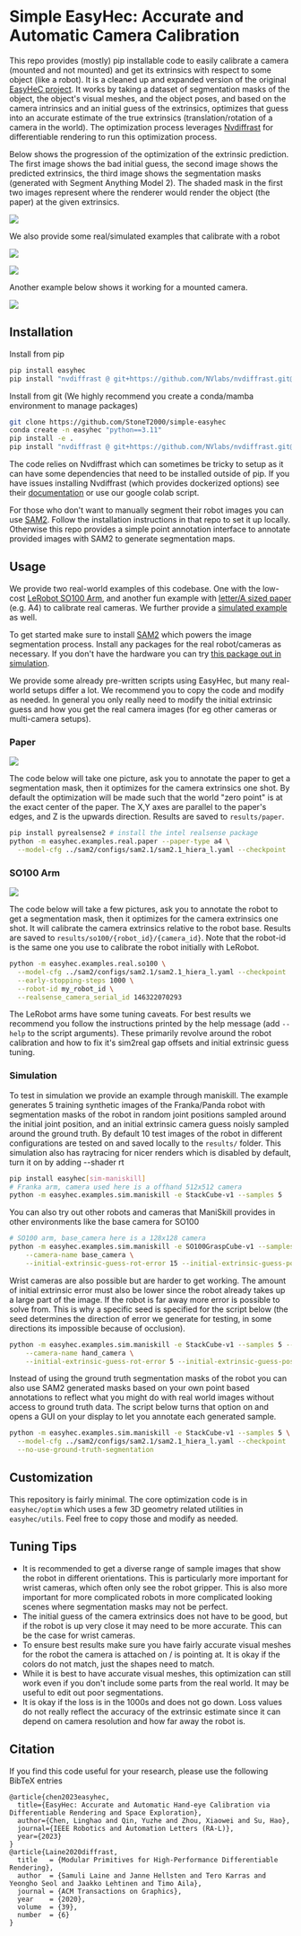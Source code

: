 # Simple EasyHec: Accurate and Automatic Camera Calibration

This repo provides (mostly) pip installable code to easily calibrate a camera (mounted and not mounted) and get its extrinsics with respect to some object (like a robot). It is a cleaned up and expanded version of the original [EasyHeC project](https://github.com/ootts/EasyHeC). It works by taking a dataset of segmentation masks of the object, the object's visual meshes, and the object poses, and based on the camera intrinsics and an initial guess of the extrinsics, optimizes that guess into an accurate estimate of the true extrinsics (translation/rotation of a camera in the world). The optimization process leverages [Nvdiffrast](https://github.com/NVlabs/nvdiffrast) for differentiable rendering to run this optimization process.

Below shows the progression of the optimization of the extrinsic prediction. The first image shows the bad initial guess, the second image shows the predicted extrinsics, the third image shows the segmentation masks (generated with Segment Anything Model 2). The shaded mask in the first two images represent where the renderer would render the object (the paper) at the given extrinsics.

![](./assets/paper_optimization_progression.gif.gif)

We also provide some real/simulated examples that calibrate with a robot

![](./assets/so100_optimization_progression.gif)

![](./assets/sim_example.png)

Another example below shows it working for a mounted camera.

![](./assets/sim_example_mounted_camera.png)


## Installation

Install from pip
```bash
pip install easyhec
pip install "nvdiffrast @ git+https://github.com/NVlabs/nvdiffrast.git@729261dc64c4241ea36efda84fbf532cc8b425b8"
```

Install from git (We highly recommend you create a conda/mamba environment to manage packages)

```bash
git clone https://github.com/StoneT2000/simple-easyhec
conda create -n easyhec "python==3.11"
pip install -e .
pip install "nvdiffrast @ git+https://github.com/NVlabs/nvdiffrast.git@729261dc64c4241ea36efda84fbf532cc8b425b8"
```

The code relies on Nvdiffrast which can sometimes be tricky to setup as it can have some dependencies that need to be installed outside of pip. If you have issues installing Nvdiffrast (which provides dockerized options) see their [documentation](https://nvlabs.github.io/nvdiffrast/) or use our google colab script.

For those who don't want to manually segment their robot images you can use [SAM2](https://github.com/facebookresearch/sam2). Follow the installation instructions in that repo to set it up locally. Otherwise this repo provides a simple point annotation interface to annotate provided images with SAM2 to generate segmentation maps.

## Usage

We provide two real-world examples of this codebase. One with the low-cost [LeRobot SO100 Arm](#so100-arm), and another fun example with [letter/A sized paper](#paper) (e.g. A4) to calibrate real cameras. We further provide a [simulated example](#simulation) as well.

To get started make sure to install [SAM2](https://github.com/facebookresearch/sam2) which powers the image segmentation process. Install any packages for the real robot/cameras as necessary. If you don't have the hardware you can try [this package out in simulation](#simulation).

We provide some already pre-written scripts using EasyHec, but many real-world setups differ a lot. We recommend you to copy the code and modify as needed. In general you only really need to modify the initial extrinsic guess and how you get the real camera images (for eg other cameras or multi-camera setups).

### Paper

![](./assets/paper_optimization_progression.gif)

The code below will take one picture, ask you to annotate the paper to get a segmentation mask, then it optimizes for the camera extrinsics one shot. By default the optimization will be made such that the world "zero point" is at the exact center of the paper. The X,Y axes are parallel to the paper's edges, and Z is the upwards direction. Results are saved to `results/paper`.

```bash
pip install pyrealsense2 # install the intel realsense package
python -m easyhec.examples.real.paper --paper-type a4 \
  --model-cfg ../sam2/configs/sam2.1/sam2.1_hiera_l.yaml --checkpoint ../sam2/checkpoints/sam2.1_hiera_large.pt 
```


### SO100 Arm

![](./assets/so100_optimization_progression.gif)

The code below will take a few pictures, ask you to annotate the robot to get a segmentation mask, then it optimizes for the camera extrinsics one shot. It will calibrate the camera extrinsics relative to the robot base. Results are saved to `results/so100/{robot_id}/{camera_id}`. Note that the robot-id is the same one you use to calibrate the robot initially with LeRobot.

```bash
python -m easyhec.examples.real.so100 \
  --model-cfg ../sam2/configs/sam2.1/sam2.1_hiera_l.yaml --checkpoint ../sam2/checkpoints/sam2.1_hiera_large.pt \
  --early-stopping-steps 1000 \
  --robot-id my_robot_id \
  --realsense_camera_serial_id 146322070293
```

The LeRobot arms have some tuning caveats. For best results we recommend you follow the instructions printed by the help message (add `--help` to the script arguments). These primarily revolve around the robot calibration and how to fix it's sim2real gap offsets and initial extrinsic guess tuning.

### Simulation

To test in simulation we provide an example through maniskill. The example generates 5 training synthetic images of the Franka/Panda robot with segmentation masks of the robot in random joint positions sampled around the initial joint position, and an initial extrinsic camera guess noisly sampled around the ground truth. By default 10 test images of the robot in different configurations are tested on and saved locally to the `results/` folder. This simulation also has raytracing for nicer renders which is disabled by default, turn it on by adding --shader rt

```bash
pip install easyhec[sim-maniskill]
# Franka arm, camera used here is a offhand 512x512 camera
python -m easyhec.examples.sim.maniskill -e StackCube-v1 --samples 5
```

You can also try out other robots and cameras that ManiSkill provides in other environments like the base camera for SO100


```bash
# SO100 arm, base_camera here is a 128x128 camera 
python -m easyhec.examples.sim.maniskill -e SO100GraspCube-v1 --samples 5 \
    --camera-name base_camera \
    --initial-extrinsic-guess-rot-error 15 --initial-extrinsic-guess-pos-error 0.1
```

Wrist cameras are also possible but are harder to get working. The amount of initial extrinsic error must also be lower since the robot already takes up a large part of the image. If the robot is far away more error is possible to solve from. This is why a specific seed is specified for the script below (the seed determines the direction of error we generate for testing, in some directions its impossible because of occlusion).

```bash
python -m easyhec.examples.sim.maniskill -e StackCube-v1 --samples 5 --seed 2 \
    --camera-name hand_camera \
    --initial-extrinsic-guess-rot-error 5 --initial-extrinsic-guess-pos-error 0.01
```

Instead of using the ground truth segmentation masks of the robot you can also use SAM2 generated masks based on your own point based annotations to reflect what you might do with real world images without access to ground truth data. The script below turns that option on and opens a GUI on your display to let you annotate each generated sample.

```bash
python -m easyhec.examples.sim.maniskill -e StackCube-v1 --samples 5 \
  --model-cfg ../sam2/configs/sam2.1/sam2.1_hiera_l.yaml --checkpoint ../sam2/checkpoints/sam2.1_hiera_large.pt \
  --no-use-ground-truth-segmentation
```


## Customization

This repository is fairly minimal. The core optimization code is in `easyhec/optim` which uses a few 3D geometry related utilities in `easyhec/utils`. Feel free to copy those and modify as needed.

## Tuning Tips

- It is recommended to get a diverse range of sample images that show the robot in different orientations. This is particularly more important for wrist cameras, which often only see the robot gripper. This is also more important for more complicated robots in more complicated looking scenes where segmentation masks may not be perfect.
- The initial guess of the camera extrinsics does not have to be good, but if the robot is up very close it may need to be more accurate. This can be the case for wrist cameras.
- To ensure best results make sure you have fairly accurate visual meshes for the robot the camera is attached on / is pointing at. It is okay if the colors do not match, just the shapes need to match.
- While it is best to have accurate visual meshes, this optimization can still work even if you don't include some parts from the real world. It may be useful to edit out poor segmentations.
- It is okay if the loss is in the 1000s and does not go down. Loss values do not really reflect the accuracy of the extrinsic estimate since it can depend on camera resolution and how far away the robot is.

## Citation

If you find this code useful for your research, please use the following BibTeX entries

```
@article{chen2023easyhec,
  title={EasyHec: Accurate and Automatic Hand-eye Calibration via Differentiable Rendering and Space Exploration},
  author={Chen, Linghao and Qin, Yuzhe and Zhou, Xiaowei and Su, Hao},
  journal={IEEE Robotics and Automation Letters (RA-L)}, 
  year={2023}
}
@article{Laine2020diffrast,
  title   = {Modular Primitives for High-Performance Differentiable Rendering},
  author  = {Samuli Laine and Janne Hellsten and Tero Karras and Yeongho Seol and Jaakko Lehtinen and Timo Aila},
  journal = {ACM Transactions on Graphics},
  year    = {2020},
  volume  = {39},
  number  = {6}
}
```